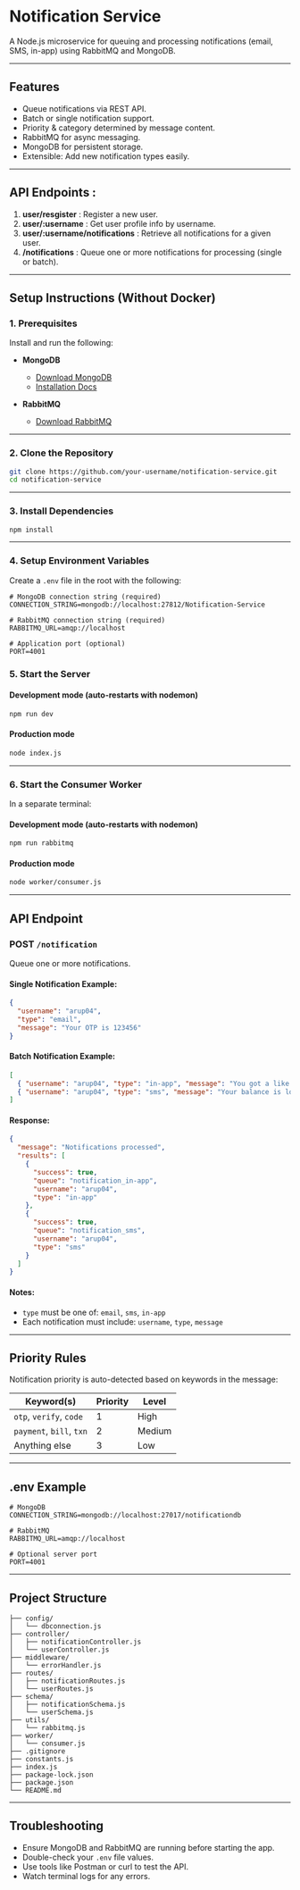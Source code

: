 # Notification Service

A Node.js microservice for queuing and processing notifications (email, SMS, in-app) using RabbitMQ and MongoDB.

---

## Features

- Queue notifications via REST API.
- Batch or single notification support.
- Priority & category determined by message content.
- RabbitMQ for async messaging.
- MongoDB for persistent storage.
- Extensible: Add new notification types easily.

---

## API Endpoints : 
1. **user/resgister** : Register a new user.
2. **user/:username** : Get user profile info by username.
3. **user/:username/notifications** : Retrieve all notifications for a given user.
4. **/notifications** : Queue one or more notifications for processing (single or batch).

---
## Setup Instructions (Without Docker)

### 1. Prerequisites

Install and run the following:

- **MongoDB**
  - [Download MongoDB](https://www.mongodb.com/try/download/community)
  - [Installation Docs](https://www.mongodb.com/docs/manual/installation/)

- **RabbitMQ**
  - [Download RabbitMQ](https://www.rabbitmq.com/download.html)
    
---

### 2. Clone the Repository

```bash
git clone https://github.com/your-username/notification-service.git
cd notification-service
```
---

### 3. Install Dependencies

```bash
npm install
```
---

### 4. Setup Environment Variables

Create a `.env` file in the root with the following:

```env
# MongoDB connection string (required)
CONNECTION_STRING=mongodb://localhost:27812/Notification-Service 

# RabbitMQ connection string (required)
RABBITMQ_URL=amqp://localhost

# Application port (optional)
PORT=4001
```

### 5. Start the Server

#### Development mode (auto-restarts with nodemon)

```bash
npm run dev
```
#### Production mode

```bash
node index.js
```
---

### 6. Start the Consumer Worker

In a separate terminal:

#### Development mode (auto-restarts with nodemon)

```bash
npm run rabbitmq
```
#### Production mode

```bash
node worker/consumer.js
```
---

## API Endpoint

###  **POST `/notification`**

Queue one or more notifications.

#### Single Notification Example:

```json
{
  "username": "arup04",
  "type": "email",
  "message": "Your OTP is 123456"
}
```

#### Batch Notification Example:

```json
[
  { "username": "arup04", "type": "in-app", "message": "You got a like!" },
  { "username": "arup04", "type": "sms", "message": "Your balance is low." }
]
```

#### Response:

```json
{
  "message": "Notifications processed",
  "results": [
    {
      "success": true,
      "queue": "notification_in-app",
      "username": "arup04",
      "type": "in-app"
    },
    {
      "success": true,
      "queue": "notification_sms",
      "username": "arup04",
      "type": "sms"
    }
  ]
}
```

#### Notes:

* `type` must be one of: `email`, `sms`, `in-app`
* Each notification must include: `username`, `type`, `message`

---

## Priority Rules

Notification priority is auto-detected based on keywords in the message:

| Keyword(s)               | Priority | Level  |
| ------------------------ | -------- | ------ |
| `otp`, `verify`, `code`  | 1        | High   |
| `payment`, `bill`, `txn` | 2        | Medium |
| Anything else            | 3        | Low    |

---

## .env Example

```
# MongoDB
CONNECTION_STRING=mongodb://localhost:27017/notificationdb

# RabbitMQ
RABBITMQ_URL=amqp://localhost

# Optional server port
PORT=4001
```

---

## Project Structure

```
├── config/
│   └── dbconnection.js
├── controller/
│   ├── notificationController.js
│   └── userController.js
├── middleware/
│   └── errorHandler.js
├── routes/
│   ├── notificationRoutes.js
│   └── userRoutes.js
├── schema/
│   ├── notificationSchema.js
│   └── userSchema.js
├── utils/
│   └── rabbitmq.js
├── worker/
│   └── consumer.js
├── .gitignore
├── constants.js
├── index.js
├── package-lock.json
├── package.json
└── README.md
```

---

## Troubleshooting

* Ensure MongoDB and RabbitMQ are running before starting the app.
* Double-check your `.env` file values.
* Use tools like Postman or curl to test the API.
* Watch terminal logs for any errors.
